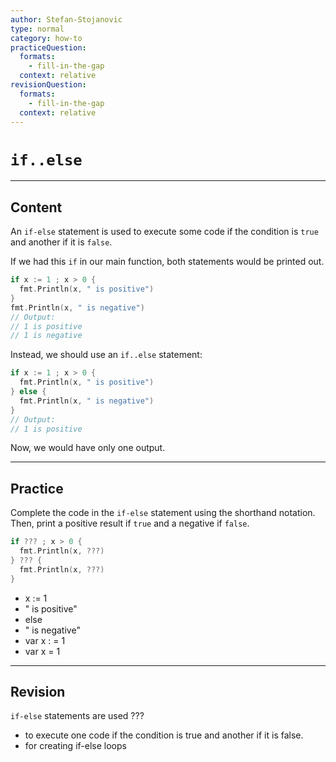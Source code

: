 ```yaml
---
author: Stefan-Stojanovic
type: normal
category: how-to
practiceQuestion:
  formats:
    - fill-in-the-gap
  context: relative
revisionQuestion:
  formats:
    - fill-in-the-gap
  context: relative
---
```


# `if..else`


---

## Content

An `if-else` statement is used to execute some code if the condition is `true` and another if it is `false`.

If we had this `if` in our main function, both statements would be printed out.

```go
if x := 1 ; x > 0 {
  fmt.Println(x, " is positive")
}
fmt.Println(x, " is negative")
// Output:
// 1 is positive
// 1 is negative
```

Instead, we should use an `if..else` statement:

```go
if x := 1 ; x > 0 {
  fmt.Println(x, " is positive")
} else {
  fmt.Println(x, " is negative")
}
// Output:
// 1 is positive
```

Now, we would have only one output.


---

## Practice

Complete the code in the `if-else` statement using the shorthand notation. Then, print a positive result if `true` and a negative if `false`.

```go
if ??? ; x > 0 {
  fmt.Println(x, ???)
} ??? {
  fmt.Println(x, ???)
}
```

- x := 1
- " is positive"
- else
- " is negative"
- var x : = 1
- var x = 1


---

## Revision

`if-else` statements are used ???

- to execute one code if the condition is true and another if it is false.
- for creating if-else loops
